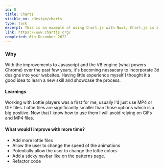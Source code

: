 ```yaml
---
id: 8
title: Charts
visible_on: /design/charts
type: task
excerpt: This is an example of using Chart.js with Nuxt, Chart.js is a simple charting package and the library of choice for most people who need simple charts
link: https://www.chartjs.org/
completed: 6th December 2022
---
```


### Why

With the improvements to Javascript and the V8 engine (what powers Chrome) over the past few years, it's becoming nessacary to incorporate 3d designs into your websites. Having little experience myself I thought it a good idea to learn a new skill and showcase the process.

#### Learnings

Working with Lottie players was a first for me, usually I'd just use MP4 or GIF files. Lottie files are significantly smaller than those options which is a big positive. Now that I know how to use them I will avoid relying on GiFs and MP4 files. 


#### What would I improve with more time?
- Add more lottie files
- Allow the user to change the speed of the animations
- Potentially allow the user to change the lottie colors
- Add a sticky navbar like on the patterns page.
- Refactor code

